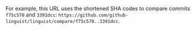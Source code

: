 For example, this URL uses the shortened SHA codes to compare commits `f75c570` and `3391dcc`: `https://github.com/github-linguist/linguist/compare/f75c570..3391dcc`.
